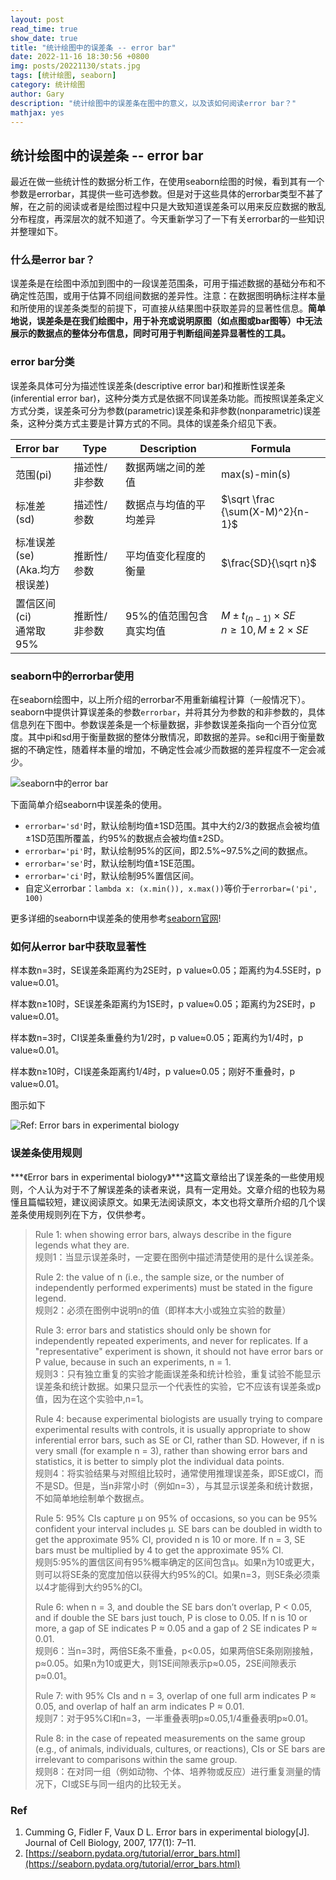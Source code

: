```yaml
---
layout: post
read_time: true
show_date: true
title: "统计绘图中的误差条 -- error bar"
date: 2022-11-16 18:30:56 +0800
img: posts/20221130/stats.jpg
tags: [统计绘图, seaborn]
category: 统计绘图
author: Gary
description: "统计绘图中的误差条在图中的意义，以及该如何阅读error bar？"
mathjax: yes
---
```



## 统计绘图中的误差条 -- error bar

最近在做一些统计性的数据分析工作，在使用seaborn绘图的时候，看到其有一个参数是errorbar，其提供一些可选参数。但是对于这些具体的errorbar类型不甚了解，在之前的阅读或者是绘图过程中只是大致知道误差条可以用来反应数据的散乱分布程度，再深层次的就不知道了。今天重新学习了一下有关errorbar的一些知识并整理如下。

### 什么是error bar？

误差条是在绘图中添加到图中的一段误差范围条，可用于描述数据的基础分布和不确定性范围，或用于估算不同组间数据的差异性。注意：在数据图明确标注样本量和所使用的误差条类型的前提下，可直接从结果图中获取差异的显著性信息。**简单地说，误差条是在我们绘图中，用于补充或说明原图（如点图或bar图等）中无法展示的数据点的整体分布信息，同时可用于判断组间差异显著性的工具。**

### error bar分类

误差条具体可分为描述性误差条(descriptive error bar)和推断性误差条(inferential error bar)，这种分类方式是依据不同误差条功能。而按照误差条定义方式分类，误差条可分为参数(parametric)误差条和非参数(nonparametric)误差条，这种分类方式主要是计算方式的不同。具体的误差条介绍见下表。

| Error bar                        | Type          | Description             | Formula                                                |
| :------------------------------- | ------------- | ----------------------- | ------------------------------------------------------ |
| 范围(pi)                         | 描述性/非参数 | 数据两端之间的差值      | max(s)-min(s)                                          |
| 标准差(sd)                       | 描述性/参数   | 数据点与均值的平均差异  | $\sqrt \frac {\sum(X-M)^2}{n-1}$                       |
| 标准误差(se)<br>(Aka.均方根误差) | 推断性/参数   | 平均值变化程度的衡量    | $\frac{SD}{\sqrt n}$                                   |
| 置信区间(ci)<br>通常取95%        | 推断性/非参数 | 95%的值范围包含真实均值 | $M\pm t_{(n-1)}\times SE$<br>$n\ge10, M\pm 2\times SE$ |

### seaborn中的errorbar使用

在seaborn绘图中，以上所介绍的errorbar不用重新编程计算（一般情况下）。seaborn中提供计算误差条的参数`errorbar`，并将其分为参数的和非参数的，具体信息列在下图中。参数误差条是一个标量数据，非参数误差条指向一个百分位宽度。其中pi和sd用于衡量数据的整体分散情况，即数据的差异。se和ci用于衡量数据的不确定性，随着样本量的增加，不确定性会减少而数据的差异程度不一定会减少。

![seaborn中的error bar](https://seaborn.pydata.org/_images/error_bars_2_0.svg )

下面简单介绍seaborn中误差条的使用。

+ `errorbar='sd'`时，默认绘制均值±1SD范围。其中大约2/3的数据点会被均值±1SD范围所覆盖，约95%的数据点会被均值±2SD。
+ `errorbar='pi'`时，默认绘制95%的区间，即2.5%~97.5%之间的数据点。
+ `errorbar='se'`时，默认绘制均值±1SE范围。
+ `errorbar='ci'`时，默认绘制95%置信区间。
+ 自定义errorbar：`lambda x: (x.min()), x.max())`等价于`errorbar=('pi', 100)`

更多详细的seaborn中误差条的使用参考[seaborn官网](https://seaborn.pydata.org/tutorial/error_bars.html)!

### 如何从error bar中获取显著性

样本数n=3时，SE误差条距离约为2SE时，p value≈0.05；距离约为4.5SE时，p value≈0.01。

样本数n≥10时，SE误差条距离约为1SE时，p value≈0.05；距离约为2SE时，p value≈0.01。

样本数n=3时，CI误差条重叠约为1/2时，p value≈0.05；距离约为1/4时，p value≈0.01。

样本数n≥10时，CI误差条距离约1/4时，p value≈0.05；刚好不重叠时，p value≈0.01。

图示如下

![*Ref: Error bars in experimental biology*](https://img.picgo.net/2022/11/16/md_figd3cf8c4495765ca5.png)

### 误差条使用规则

***《Error bars in experimental biology》***这篇文章给出了误差条的一些使用规则，个人认为对于不了解误差条的读者来说，具有一定用处。文章介绍的也较为易懂且篇幅较短，建议阅读原文。如果无法阅读原文，本文也将文章所介绍的几个误差条使用规则列在下方，仅供参考。

> Rule 1: when showing error bars, always describe in the figure legends what they are.<br>规则1：当显示误差条时，一定要在图例中描述清楚使用的是什么误差条。
>
> Rule 2: the value of n (i.e., the sample size, or the number of independently performed experiments) must be stated in the figure legend.<br>规则2：必须在图例中说明n的值（即样本大小或独立实验的数量）
>
> Rule 3: error bars and statistics should only be shown for independently repeated experiments, and never for replicates. If a "representative" experiment is shown, it should not have error bars or P value, because in such an experiments, n = 1.<br>规则3：只有独立重复的实验才能画误差条和统计检验，重复试验不能显示误差条和统计数据。如果只显示一个代表性的实验，它不应该有误差条或p值，因为在这个实验中,n=1。
>
> Rule 4: because experimental biologists are usually trying to compare experimental results with controls, it is usually appropriate to show inferential error bars, such as SE or CI, rather than SD. However, if n is very small (for example n = 3), rather than showing error bars and statistics, it is better to simply plot the individual data points.<br>规则4：将实验结果与对照组比较时，通常使用推理误差条，即SE或CI，而不是SD。但是，当n非常小时（例如n=3），与其显示误差条和统计数据，不如简单地绘制单个数据点。
>
> Rule 5: 95% CIs capture μ on 95% of occasions, so you can be 95% confident your interval includes μ. SE bars can be doubled in width to get the approximate 95% CI, provided n is 10 or more. If n = 3, SE bars must be multiplied by 4 to get the approximate 95% CI.<br>规则5:95%的置信区间有95%概率确定的区间包含μ。如果n为10或更大，则可以将SE条的宽度加倍以获得大约95%的CI。如果n=3，则SE条必须乘以4才能得到大约95%的CI。
>
> Rule 6: when n = 3, and double the SE bars don’t overlap, P < 0.05, and if double the SE bars just touch, P is close to 0.05. If n is 10 or more, a gap of SE indicates P ≈ 0.05 and a gap of 2 SE indicates P ≈ 0.01.<br>规则6：当n=3时，两倍SE条不重叠，p<0.05，如果两倍SE条刚刚接触，p≈0.05。如果n为10或更大，则1SE间隙表示p≈0.05，2SE间隙表示p≈0.01。
>
> Rule 7: with 95% CIs and n = 3, overlap of one full arm indicates P ≈ 0.05, and overlap of half an arm indicates P ≈ 0.01.<br>规则7：对于95%CI和n=3，一半重叠表明p≈0.05,1/4重叠表明p≈0.01。
>
> Rule 8: in the case of repeated measurements on the same group (e.g., of animals, individuals, cultures, or reactions), CIs or SE bars are irrelevant to comparisons within the same group.<br>规则8：在对同一组（例如动物、个体、培养物或反应）进行重复测量的情况下，CI或SE与同一组内的比较无关。

### Ref

1. Cumming G, Fidler F, Vaux D L. Error bars in experimental biology[J]. Journal of Cell Biology, 2007, 177(1): 7–11.
2.  [https://seaborn.pydata.org/tutorial/error_bars.html](https://seaborn.pydata.org/tutorial/error_bars.html)
